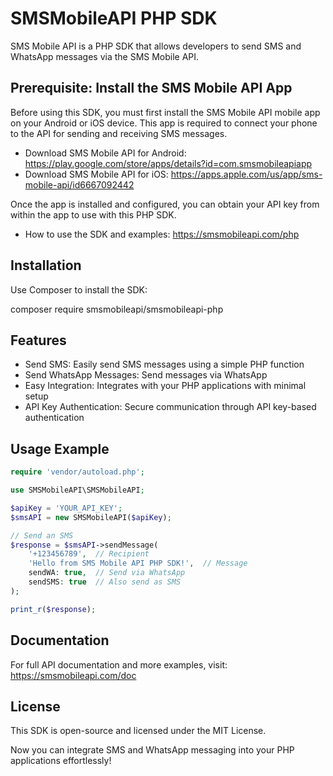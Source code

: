 # SMSMobileAPI PHP SDK

SMS Mobile API is a PHP SDK that allows developers to send SMS and WhatsApp messages via the SMS Mobile API.

## Prerequisite: Install the SMS Mobile API App

Before using this SDK, you must first install the SMS Mobile API mobile app on your Android or iOS device. This app is required to connect your phone to the API for sending and receiving SMS messages.

- Download SMS Mobile API for Android: https://play.google.com/store/apps/details?id=com.smsmobileapiapp
- Download SMS Mobile API for iOS: https://apps.apple.com/us/app/sms-mobile-api/id6667092442

Once the app is installed and configured, you can obtain your API key from within the app to use with this PHP SDK.

- How to use the SDK and examples: https://smsmobileapi.com/php

## Installation

Use Composer to install the SDK:

composer require smsmobileapi/smsmobileapi-php


## Features

- Send SMS: Easily send SMS messages using a simple PHP function
- Send WhatsApp Messages: Send messages via WhatsApp
- Easy Integration: Integrates with your PHP applications with minimal setup
- API Key Authentication: Secure communication through API key-based authentication

## Usage Example

```php
require 'vendor/autoload.php';

use SMSMobileAPI\SMSMobileAPI;

$apiKey = 'YOUR_API_KEY'; 
$smsAPI = new SMSMobileAPI($apiKey);

// Send an SMS
$response = $smsAPI->sendMessage(
    '+123456789',  // Recipient
    'Hello from SMS Mobile API PHP SDK!',  // Message
    sendWA: true,  // Send via WhatsApp
    sendSMS: true  // Also send as SMS
);

print_r($response);
```


## Documentation

For full API documentation and more examples, visit:
https://smsmobileapi.com/doc

## License

This SDK is open-source and licensed under the MIT License.

Now you can integrate SMS and WhatsApp messaging into your PHP applications effortlessly!


